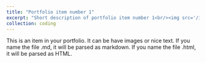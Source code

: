 ```yaml
---
title: "Portfolio item number 1"
excerpt: "Short description of portfolio item number 1<br/><img src='/images/500x300.png'>"
collection: coding
---
```


This is an item in your portfolio. It can be have images or nice text. If you name the file .md, it will be parsed as markdown. If you name the file .html, it will be parsed as HTML. 
